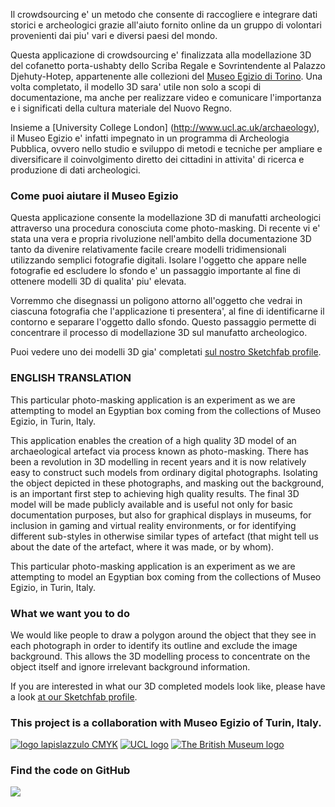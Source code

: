 Il crowdsourcing e' un metodo che consente di raccogliere e integrare dati storici e archeologici grazie all'aiuto fornito online da un gruppo di volontari provenienti dai piu' vari e diversi paesi del mondo. 

Questa applicazione di crowdsourcing e' finalizzata alla modellazione 3D del cofanetto porta-ushabty dello Scriba Regale e Sovrintendente al Palazzo Djehuty-Hotep, appartenente alle collezioni del [Museo Egizio di Torino](http://www.museoegizio.it). Una volta completato, il modello 3D sara' utile non solo a scopi di documentazione, ma anche per realizzare video e comunicare l'importanza e i significati della cultura materiale del Nuovo Regno. 

Insieme a [University College London] (http://www.ucl.ac.uk/archaeology), il Museo Egizio e' infatti impegnato in un programma di Archeologia Pubblica, ovvero nello studio e sviluppo di metodi e tecniche per ampliare e diversificare il coinvolgimento diretto dei cittadini in attivita' di ricerca e produzione di dati archeologici.

### Come puoi aiutare il Museo Egizio

Questa applicazione consente la modellazione 3D di manufatti archeologici attraverso una procedura conosciuta come photo-masking. Di recente vi e' stata una vera e propria rivoluzione nell'ambito della documentazione 3D tanto da divenire relativamente facile creare modelli tridimensionali utilizzando semplici fotografie digitali. Isolare l'oggetto che appare nelle fotografie ed escludere lo sfondo e' un passaggio importante al fine di ottenere modelli 3D di qualita' piu' elevata. 

Vorremmo che disegnassi un poligono attorno all'oggetto che vedrai in ciascuna fotografia che l'applicazione ti presentera', al fine di identificarne il contorno e separare l'oggetto dallo sfondo. Questo passaggio permette di concentrare il processo di modellazione 3D sul manufatto archeologico.

Puoi vedere uno dei modelli 3D gia' completati [sul nostro Sketchfab profile](https://sketchfab.com/micropasts).

### ENGLISH TRANSLATION
This particular photo-masking application is an experiment as we are attempting to model an Egyptian box coming from the collections of Museo Egizio, in Turin, Italy.

This application enables the creation of a high quality 3D model of an archaeological artefact via process known as 
photo-masking. There has been a revolution in 3D modelling in recent years and it is now relatively easy to construct 
such models from ordinary digital photographs. Isolating the object depicted in these photographs, and masking out the 
background, is an important first step to achieving high quality results. The final 3D model will be made publicly 
available and is useful not only for basic documentation purposes, but also for graphical displays in museums, for 
inclusion in gaming and virtual reality environments, or for identifying different sub-styles in otherwise similar 
types of artefact (that might tell us about the date of the artefact, where it was made, or by whom).

This particular photo-masking application is an experiment as we are attempting to model an Egyptian box coming from the collections of Museo Egizio, in Turin, Italy.


### What we want you to do

We would like people to draw a polygon around the object that they see in each photograph in order to identify its 
outline and exclude the image background. This allows the 3D modelling process to concentrate on the object itself and 
ignore irrelevant background information.

If you are interested in what our 3D completed models look like, please have a look [at our Sketchfab profile](https://sketchfab.com/micropasts).

### This project is a collaboration with  Museo Egizio of Turin, Italy.

[![logo lapislazzulo CMYK](http://micropasts.org/wp-content/uploads/2016/05/logo-lapislazzulo-CMYK-e1464338838694.jpg)](http://www.museoegizio.it)
[![UCL logo](https://micropasts-other.s3.amazonaws.com/other/UCL_logo_wide.png)](http://ucl.ac.uk/archaeology)
[![The British Museum logo](https://finds.org.uk/assets/logos/bm_logo.png)](http://britishmuseum.org)

### Find the code on GitHub

[![](http://micropasts-other.s3.amazonaws.com/other/github_logo.png)](https://github.com/MicroPasts/MuseoEgizio1_app)
